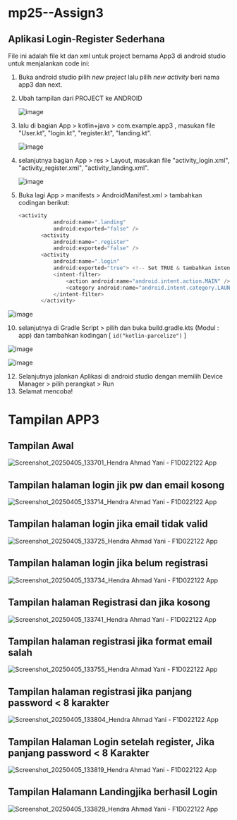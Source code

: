 # mp25--Assign3
## Aplikasi Login-Register Sederhana
File ini adalah file kt dan xml untuk project bernama App3 di android studio untuk menjalankan code ini:
1. Buka android studio pilih _new project_ lalu pilih _new activity_ beri nama app3 dan next.
2. Ubah tampilan dari PROJECT ke  ANDROID
   
   ![image](https://github.com/user-attachments/assets/59d65576-2f1a-415c-9032-1f9fd5884e0e)

4. lalu di bagian App > kotlin+java > com.example.app3 , masukan file "User.kt", "login.kt", "register.kt", "landing.kt".
   
   ![image](https://github.com/user-attachments/assets/9eb8c1f8-b54c-4abb-a327-ca6d0aeab0e2)

6. selanjutnya bagian App > res > Layout, masukan file "activity_login.xml", "activity_register.xml", "activity_landing.xml".

   ![image](https://github.com/user-attachments/assets/cebc8db2-a8ce-4254-9b0b-50f489fc0d54)

8. Buka lagi App > manifests > AndroidManifest.xml > tambahkan codingan berikut:
      
    ```  kotlin
   <activity
               android:name=".landing"
               android:exported="false" />
           <activity
               android:name=".register"
               android:exported="false" />
           <activity
               android:name=".login"
               android:exported="true"> <!-- Set TRUE & tambahkan intent-filter -->
               <intent-filter>
                   <action android:name="android.intent.action.MAIN" />
                   <category android:name="android.intent.category.LAUNCHER" />
               </intent-filter>
           </activity>


![image](https://github.com/user-attachments/assets/9f4b4947-31b1-4389-a37a-dd16d5cae82a)

10. selanjutnya di Gradle Script > pilih dan buka build.gradle.kts (Modul : app) dan tambahkan kodingan [ `id("kotlin-parcelize")` ]
    
   ![image](https://github.com/user-attachments/assets/854a8a47-6875-471d-879a-1bdf5b4bf1e1)
   
   ![image](https://github.com/user-attachments/assets/4ba0f4e4-e8d0-44d3-883c-fc5f09d37f0a)

12. Selanjutnya jalankan Aplikasi di android studio dengan memilih  Device Manager > pilih perangkat > Run
13. Selamat mencoba!

# Tampilan APP3

## Tampilan Awal

![Screenshot_20250405_133701_Hendra Ahmad Yani - F1D022122 App](https://github.com/user-attachments/assets/8463d6fd-e59a-4a8b-9675-5b720cd91e69)

## Tampilan halaman login jik pw dan email kosong
![Screenshot_20250405_133714_Hendra Ahmad Yani - F1D022122 App](https://github.com/user-attachments/assets/2388e02f-cd78-4698-8eb2-490983e2b04c)

## Tampilan halaman login jika email tidak valid
![Screenshot_20250405_133725_Hendra Ahmad Yani - F1D022122 App](https://github.com/user-attachments/assets/92dbcda2-6c34-4010-ad64-40f98a783b35)

## Tampilan halaman login jika belum registrasi
![Screenshot_20250405_133734_Hendra Ahmad Yani - F1D022122 App](https://github.com/user-attachments/assets/0b852223-01a4-46b5-a28c-74957f387298)

## Tampilan halaman Registrasi dan jika kosong
![Screenshot_20250405_133741_Hendra Ahmad Yani - F1D022122 App](https://github.com/user-attachments/assets/b2b7cb3f-f3e2-4e32-b614-cf9f2a70b786)

## Tampilan halaman registrasi jika format email salah
![Screenshot_20250405_133755_Hendra Ahmad Yani - F1D022122 App](https://github.com/user-attachments/assets/7e2b68fa-ebf5-4e77-aab8-64537413ef73)

## Tampilan halaman registrasi jika panjang password < 8 karakter
![Screenshot_20250405_133804_Hendra Ahmad Yani - F1D022122 App](https://github.com/user-attachments/assets/2075859d-e493-429f-8ff5-2bbcfa2f992e)

## Tampilan Halaman Login setelah register, Jika panjang password < 8 Karakter
![Screenshot_20250405_133819_Hendra Ahmad Yani - F1D022122 App](https://github.com/user-attachments/assets/05ce385f-6357-475c-b241-4aaad2083af3)

## Tampilan Halamann Landingjika berhasil Login
![Screenshot_20250405_133829_Hendra Ahmad Yani - F1D022122 App](https://github.com/user-attachments/assets/c0f49d09-a1f6-4943-a917-c42cc97b9387)
